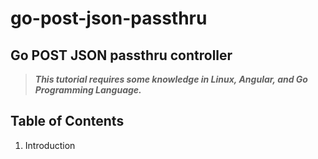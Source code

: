 # go-post-json-passthru

## Go POST JSON passthru controller

> ***This tutorial requires some knowledge in Linux, Angular, and Go Programming Language.***

## Table of Contents
1. Introduction
